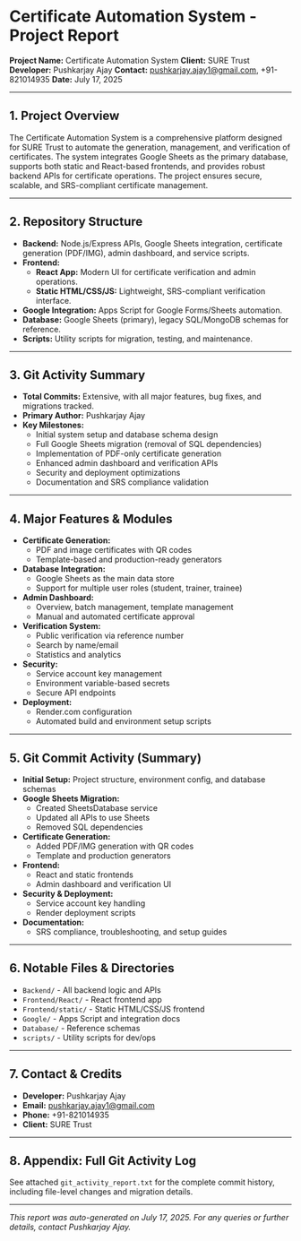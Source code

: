# Certificate Automation System - Project Report

**Project Name:** Certificate Automation System
**Client:** SURE Trust
**Developer:** Pushkarjay Ajay
**Contact:** pushkarjay.ajay1@gmail.com, +91-821014935
**Date:** July 17, 2025

---

## 1. Project Overview

The Certificate Automation System is a comprehensive platform designed for SURE Trust to automate the generation, management, and verification of certificates. The system integrates Google Sheets as the primary database, supports both static and React-based frontends, and provides robust backend APIs for certificate operations. The project ensures secure, scalable, and SRS-compliant certificate management.

---

## 2. Repository Structure

- **Backend:** Node.js/Express APIs, Google Sheets integration, certificate generation (PDF/IMG), admin dashboard, and service scripts.
- **Frontend:**
  - **React App:** Modern UI for certificate verification and admin operations.
  - **Static HTML/CSS/JS:** Lightweight, SRS-compliant verification interface.
- **Google Integration:** Apps Script for Google Forms/Sheets automation.
- **Database:** Google Sheets (primary), legacy SQL/MongoDB schemas for reference.
- **Scripts:** Utility scripts for migration, testing, and maintenance.

---

## 3. Git Activity Summary

- **Total Commits:** Extensive, with all major features, bug fixes, and migrations tracked.
- **Primary Author:** Pushkarjay Ajay
- **Key Milestones:**
  - Initial system setup and database schema design
  - Full Google Sheets migration (removal of SQL dependencies)
  - Implementation of PDF-only certificate generation
  - Enhanced admin dashboard and verification APIs
  - Security and deployment optimizations
  - Documentation and SRS compliance validation

---

## 4. Major Features & Modules

- **Certificate Generation:**
  - PDF and image certificates with QR codes
  - Template-based and production-ready generators
- **Database Integration:**
  - Google Sheets as the main data store
  - Support for multiple user roles (student, trainer, trainee)
- **Admin Dashboard:**
  - Overview, batch management, template management
  - Manual and automated certificate approval
- **Verification System:**
  - Public verification via reference number
  - Search by name/email
  - Statistics and analytics
- **Security:**
  - Service account key management
  - Environment variable-based secrets
  - Secure API endpoints
- **Deployment:**
  - Render.com configuration
  - Automated build and environment setup scripts

---

## 5. Git Commit Activity (Summary)

- **Initial Setup:** Project structure, environment config, and database schemas
- **Google Sheets Migration:**
  - Created SheetsDatabase service
  - Updated all APIs to use Sheets
  - Removed SQL dependencies
- **Certificate Generation:**
  - Added PDF/IMG generation with QR codes
  - Template and production generators
- **Frontend:**
  - React and static frontends
  - Admin dashboard and verification UI
- **Security & Deployment:**
  - Service account key handling
  - Render deployment scripts
- **Documentation:**
  - SRS compliance, troubleshooting, and setup guides

---

## 6. Notable Files & Directories

- `Backend/` - All backend logic and APIs
- `Frontend/React/` - React frontend app
- `Frontend/static/` - Static HTML/CSS/JS frontend
- `Google/` - Apps Script and integration docs
- `Database/` - Reference schemas
- `scripts/` - Utility scripts for dev/ops

---

## 7. Contact & Credits

- **Developer:** Pushkarjay Ajay
- **Email:** pushkarjay.ajay1@gmail.com
- **Phone:** +91-821014935
- **Client:** SURE Trust

---

## 8. Appendix: Full Git Activity Log

See attached `git_activity_report.txt` for the complete commit history, including file-level changes and migration details.

---

*This report was auto-generated on July 17, 2025. For any queries or further details, contact Pushkarjay Ajay.*
